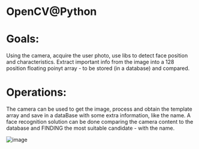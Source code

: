 # OpenCV@Python

# Goals:
Using the camera, acquire the user photo, use libs to detect face position and characteristics. Extract important info from the image into a 128 position floating poinyt array - to be stored (in a database) and compared.

# Operations:
The camera can be used to get the image, process and obtain the template array and save in a dataBase with some extra information, like the name.
A face recognition solution can be done comparing the camera content to the database and FINDING the most suitable candidate - with the name.


![image](https://github.com/MThomasThlink/OpenCV-Py/assets/151654642/559195d3-f599-4386-b7bf-2308b91d791c)
